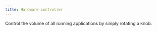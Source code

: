 ```yaml
---
title: Hardware controller
---
```


Control the volume of all running applications by simply rotating a knob.